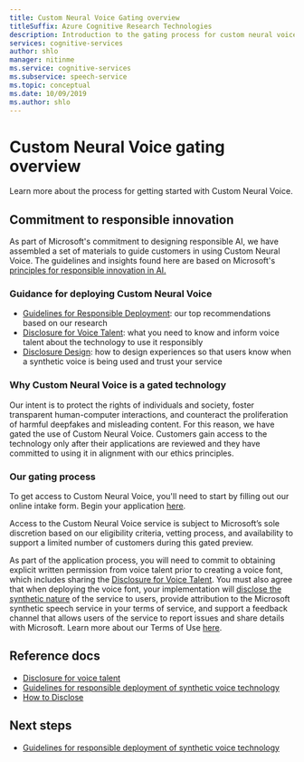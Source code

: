 ```yaml
---
title: Custom Neural Voice Gating overview
titleSuffix: Azure Cognitive Research Technologies
description: Introduction to the gating process for custom neural voice.
services: cognitive-services
author: shlo
manager: nitinme
ms.service: cognitive-services
ms.subservice: speech-service
ms.topic: conceptual
ms.date: 10/09/2019
ms.author: shlo
---
```

# Custom Neural Voice gating overview

Learn more about the process for getting started with Custom Neural Voice.

## Commitment to responsible innovation

As part of Microsoft's commitment to designing responsible AI, we have assembled a set of materials to guide customers in using Custom Neural Voice. The guidelines and insights found here are based on Microsoft's [principles for responsible innovation in AI.](https://www.microsoft.com/AI/our-approach-to-ai)

### Guidance for deploying Custom Neural Voice

- [Guidelines for Responsible Deployment](concepts-guidelines-responsible-deployment-synthetic.md): our top recommendations based on our research
- [Disclosure for Voice Talent](https://aka.ms/disclosure-voice-talent): what you need to know and inform voice talent about the technology to use it responsibly
- [Disclosure Design](concepts-disclosure-guidelines.md): how to design experiences so that users know when a synthetic voice is being used and trust your service

### Why Custom Neural Voice is a gated technology

Our intent is to protect the rights of individuals and society, foster transparent human-computer interactions, and counteract the proliferation of harmful deepfakes and misleading content. For this reason, we have gated the use of Custom Neural Voice. Customers gain access to the technology only after their applications are reviewed and they have committed to using it in alignment with our ethics principles.

### Our gating process

To get access to Custom Neural Voice, you'll need to start by filling out our online intake form. Begin your application [here](https://aka.ms/custom-neural-intake-form).

Access to the Custom Neural Voice service is subject to Microsoft’s sole discretion based on our eligibility criteria, vetting process, and availability to support a limited number of customers during this gated preview.

As part of the application process, you will need to commit to obtaining explicit written permission from voice talent prior to creating a voice font, which includes sharing the [Disclosure for Voice Talent](https://aka.ms/disclosure-voice-talent). You must also agree that when deploying the voice font, your implementation will [disclose the synthetic nature](concepts-disclosure-guidelines.md) of the service to users, provide attribution to the Microsoft synthetic speech service in your terms of service, and support a feedback channel that allows users of the service to report issues and share details with Microsoft. Learn more about our Terms of Use [here](https://aka.ms/custom-neural-code-of-conduct).

## Reference docs

* [Disclosure for voice talent](https://aka.ms/disclosure-voice-talent)
* [Guidelines for responsible deployment of synthetic voice technology](concepts-guidelines-responsible-deployment-synthetic.md)
* [How to Disclose](concepts-disclosure-guidelines.md)

## Next steps

* [Guidelines for responsible deployment of synthetic voice technology](concepts-guidelines-responsible-deployment-synthetic.md)

